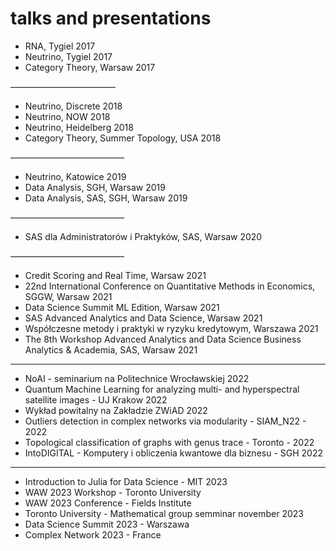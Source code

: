 # talks and presentations


- RNA, Tygiel 2017
- Neutrino, Tygiel 2017
- Category Theory, Warsaw 2017

————————————
- Neutrino, Discrete 2018
- Neutrino, NOW 2018
- Neutrino, Heidelberg 2018
- Category Theory, Summer Topology, USA 2018

—————————————
- Neutrino, Katowice 2019
- Data Analysis, SGH, Warsaw 2019
- Data Analysis, SAS, SGH, Warsaw 2019

—————————————
- SAS dla Administratorów i Praktyków, SAS, Warsaw 2020

—————————————
- Credit Scoring and Real Time, Warsaw 2021
- 22nd International Conference on Quantitative Methods in Economics, SGGW, Warsaw 2021
- Data Science Summit ML Edition, Warsaw 2021
- SAS Advanced Analytics and Data Science, Warsaw 2021
- Współczesne metody i praktyki w ryzyku kredytowym, Warszawa 2021
- The 8th Workshop Advanced Analytics and Data Science Business Analytics & Academia, SAS, Warsaw 2021

----------------------------------------
- NoAI - seminarium na Politechnice Wrocławskiej 2022
- Quantum Machine Learning for analyzing multi- and hyperspectral satellite images - UJ Krakow 2022
- Wykład powitalny na Zakładzie ZWiAD 2022
- Outliers detection in complex networks via modularity - SIAM_N22 - 2022
- Topological classification of graphs with genus trace - Toronto - 2022
- IntoDIGITAL - Komputery i obliczenia kwantowe dla biznesu - SGH 2022

----------------------------------------
- Introduction to Julia for Data Science - MIT 2023
- WAW 2023 Workshop - Toronto University 
- WAW 2023 Conference - Fields Institute
- Toronto University - Mathematical group semminar november 2023
- Data Science Summit 2023 - Warszawa
- Complex Network 2023 - France
